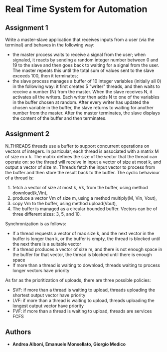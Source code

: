 # Real Time System for Automation

## Assignment 1

Write a master-slave application that receives inputs from a user (via the terminal) and behaves in the following way: 
- the master process waits to receive a signal from the user; when signaled, it reacts by sending a random integer number between 0 and 19 to the slave and then goes back to waiting for a signal from the user. The master repeats this until the total sum of values sent to the slave exceeds 100, then it terminates;
- the slave process manages a buffer of 10 integer variables (initially all 0) in the following way: it first creates 5 "writer" threads, and then waits to receive a number (N) from the master. When the slave receives N, it activates all the writers. Each writer then adds N to one of the variables in the buffer chosen at random. After every writer has updated the chosen variable in the buffer, the slave returns to waiting for another number from the master.
After the master terminates, the slave displays the content of the buffer and then terminates.


## Assignment 2
N_THREADS threads use a buffer to support concurrent operations on vectors of integers. In particular, each thread is associated with a matrix M of size m x k. The matrix defines the size of the vector that the thread can operate on: so the thread will receive in input a vector of size at most k, and output a vector of size m. Threads fetch the input vector to process from the buffer and then store the result back to the buffer. The cyclic behaviour of a thread is:
1. fetch a vector of size at most k, Vk, from the buffer, using method download(k,Vin),
2. produce a vector Vm of size m, using a method multiply(M, Vin, Vout),
3. copy Vm to the buffer, using method upload(Vout),
4. The buffer is managed as a circular bounded buffer. Vectors can be of three different sizes: 3, 5, and 10.
 
Synchronization is as follows:
- If a thread requests a vector of max size k, and the next vector in the buffer is longer than k, or the buffer is empty, the thread is blocked until the next there is a suitable vector
- If a thread produces a vector of size m, and there is not enough space in the buffer for that vector, the thread is blocked until there is enough space
- If more than a thread is waiting to download, threads waiting to process longer vectors have priority

As far as the prioritization of uploads, there are three possible policies:
- SVF: if more than a thread is waiting to upload, threads uploading the shortest output vector have priority 
- LVF: if more than a thread is waiting to upload, threads uploading the longest output vector have priority
- FVF: if more than a thread is waiting to upload, threads are services FCFS

## Authors

  - **Andrea Alboni, Emanuele Monsellato, Giorgio Medico** 

